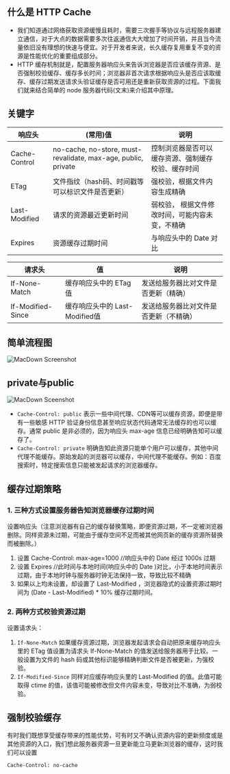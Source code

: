 ## 什么是 HTTP Cache
* 我们知道通过网络获取资源缓慢且耗时，需要三次握手等协议与远程服务器建立通信，对于大点的数据需要多次往返通信大大增加了时间开销，并且当今流量依旧没有理想的快速与便宜。对于开发者来说，长久缓存复用重复不变的资源是性能优化的重要组成部分。
* HTTP 缓存机制就是，配置服务器响应头来告诉浏览器是否应该缓存资源、是否强制校验缓存、缓存多长时间；浏览器非首次请求根据响应头是否应该取缓存、缓存过期发送请求头验证缓存是否可用还是重新获取资源的过程。下面我们就来结合简单的 node 服务器代码(文末)来介绍其中原理。


## 关键字
|响应头	| (常用)值	 | 说明 |
| -------------------- | -------------------  | ------------------ |
| Cache-Control |	no-cache, no-store, must-revalidate, max-age, public, private | 	控制浏览器是否可以缓存资源、强制缓存校验、缓存时间 |
| ETag |	文件指纹（hash码、时间戳等可以标识文件是否更新）| 	强校验，根据文件内容生成精确 |
| Last-Modified | 请求的资源最近更新时间 | 弱校验， 根据文件修改时间，可能内容未变，不精确 |
| Expires |	资源缓存过期时间  |	与响应头中的 Date 对比

| 请求头 |	值 |	说明 |
| -------------------- | -------------------  | ------------------ |
|If-None-Match|	缓存响应头中的 ETag 值	| 发送给服务器比对文件是否更新（精确）|
|If-Modified-Since|	缓存响应头中的 Last-Modified值 |	发送给服务器比对文件是否更新（不精确）

## 简单流程图
![MacDown Screenshot](https://img-blog.csdn.net/20180818175055500?watermark/2/text/aHR0cHM6Ly9ibG9nLmNzZG4ubmV0L2d1ZHV5aWJlaXpp/font/5a6L5L2T/fontsize/400/fill/I0JBQkFCMA==/dissolve/70)

## private与public

![MacDown Sceenshot](https://img-blog.csdnimg.cn/20181112191545240.png?x-oss-process=image/watermark,type_ZmFuZ3poZW5naGVpdGk,shadow_10,text_aHR0cHM6Ly9ibG9nLmNzZG4ubmV0L2d1ZHV5aWJlaXpp,size_16,color_FFFFFF,t_70)

* `Cache-Control: public` 表示一些中间代理、CDN等可以缓存资源，即便是带有一些敏感 HTTP 验证身份信息甚至响应状态代码通常无法缓存的也可以缓存。通常 public 是非必须的，因为响应头 max-age 信息已经明确告知可以缓存了。
* `Cache-Control: private` 明确告知此资源只能单个用户可以缓存，其他中间代理不能缓存。原始发起的浏览器可以缓存，中间代理不能缓存。例如：百度搜索时，特定搜索信息只能被发起请求的浏览器缓存。


## 缓存过期策略

### 1. 三种方式设置服务器告知浏览器缓存过期时间
设置响应头（注意浏览器有自己的缓存替换策略，即便资源过期，不一定被浏览器删除。同样资源未过期，可能由于缓存空间不足而被其他网页新的缓存资源所替换而被删除。）

1. 设置 Cache-Control: max-age=1000 //响应头中的 Date 经过 1000s 过期
2. 设置 Expires //此时间与本地时间(响应头中的 Date )对比，小于本地时间表示过期，由于本地时钟与服务器时钟无法保持一致，导致比较不精确
3. 如果以上均未设置，却设置了 Last-Modified ，浏览器隐式的设置资源过期时间为 (Date - Last-Modified) * 10% 缓存过期时间。

### 2. 两种方式校验资源过期
设置请求头：

1. `If-None-Match` 如果缓存资源过期，浏览器发起请求会自动把原来缓存响应头里的 ETag 值设置为请求头 If-None-Match 的值发送给服务器用于比较。一般设置为文件的 hash 码或其他标识能够精确判断文件是否被更新，为强校验。
2. `If-Modified-Since` 同样对应缓存响应头里的 Last-Modified 的值。此值可能取得 ctime 的值，该值可能被修改但文件内容未变，导致对比不准确，为弱校验。


## 强制校验缓存
有时我们既想享受缓存带来的性能优势，可有时又不确认资源内容的更新频度或是其他资源的入口，我们想此服务器资源一旦更新能立马更新浏览器的缓存，这时我们可以设置

```
Cache-Control: no-cache
```


